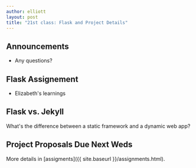 ```yaml
---
author: elliott
layout: post
title: "21st class: Flask and Project Details"
---
```


## Announcements
* Any questions?

## Flask Assignement
* Elizabeth's learnings

## Flask vs. Jekyll
What's the difference between a static framework and a dynamic web app?

## Project Proposals Due Next Weds
More details in [assigments]({{ site.baseurl }}/assignments.html).

